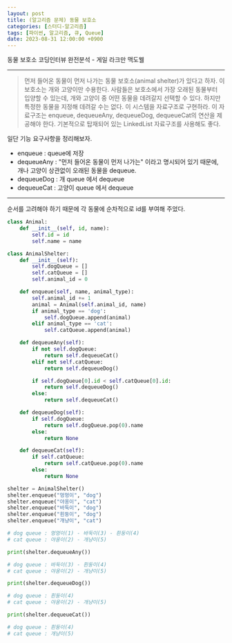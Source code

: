 ```yaml
---
layout: post
title: (알고리즘 문제) 동물 보호소
categories: [스터디-알고리즘]
tags: [파이썬, 알고리즘, 큐, Queue]
date: 2023-08-31 12:00:00 +0900
---
```


동물 보호소
코딩인터뷰 완전분석 - 게일 라크만 맥도웰

---

> 먼저 들어온 동물이 먼저 나가는 동물 보호소(animal shelter)가 있다고 하자. 이 보호소는 개와 고양이만 수용한다. 사람들은 보호소에서 가장 오래된 동물부터 입양할 수 있는데, 개와 고양이 중 어떤 동물을 데려갈지 선택할 수 있다. 하지만 특정한 동물을 지정해 데려갈 수는 없다. 이 시스템을 자료구조로 구현하라. 이 자료구조는 enqueue, dequeueAny, dequeueDog, dequeueCat의 연산을 제공해야 한다. 기본적으로 탑재되어 있는 LinkedList 자료구조를 사용해도 좋다.

일단 기능 요구사항을 정리해보자.

- enqueue : queue에 저장
- dequeueAny : "먼저 들어온 동물이 먼저 나가는" 이라고 명시되어 있기 때문에, 개나 고양이 상관없이 오래된 동물을 dequeue.
- dequeueDog : 개 queue 에서 dequeue
- dequeueCat : 고양이 queue 에서 dequeue

---

순서를 고려해야 하기 때문에 각 동물에 순차적으로 id를 부여해 주었다.

```python
class Animal:
    def __init__(self, id, name):
        self.id = id
        self.name = name

class AnimalShelter:
    def __init__(self):
        self.dogQueue = []
        self.catQueue = []
        self.animal_id = 0

    def enqueue(self, name, animal_type):
        self.animal_id += 1
        animal = Animal(self.animal_id, name)
        if animal_type == 'dog':
            self.dogQueue.append(animal)
        elif animal_type == 'cat':
            self.catQueue.append(animal)

    def dequeueAny(self):
        if not self.dogQueue:
            return self.dequeueCat()
        elif not self.catQueue:
            return self.dequeueDog()

        if self.dogQueue[0].id < self.catQueue[0].id:
            return self.dequeueDog()
        else:
            return self.dequeueCat()

    def dequeueDog(self):
        if self.dogQueue:
            return self.dogQueue.pop(0).name
        else:
            return None

    def dequeueCat(self):
        if self.catQueue:
            return self.catQueue.pop(0).name
        else:
            return None
```

```python
shelter = AnimalShelter()
shelter.enqueue("멍멍이", "dog")
shelter.enqueue("야옹이", "cat")
shelter.enqueue("바둑이", "dog")
shelter.enqueue("흰둥이", "dog")
shelter.enqueue("개냥이", "cat")

# dog queue : 멍멍이(1) - 바둑이(3) - 흰둥이(4)
# cat queue : 야옹이(2) - 개냥이(5)

print(shelter.dequeueAny())

# dog queue : 바둑이(3) - 흰둥이(4)
# cat queue : 야옹이(2) - 개냥이(5)

print(shelter.dequeueDog())

# dog queue : 흰둥이(4)
# cat queue : 야옹이(2) - 개냥이(5)

print(shelter.dequeueCat())

# dog queue : 흰둥이(4)
# cat queue : 개냥이(5)
```
